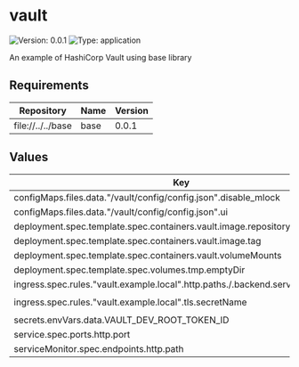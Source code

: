 # vault

![Version: 0.0.1](https://img.shields.io/badge/Version-0.0.1-informational?style=flat-square) ![Type: application](https://img.shields.io/badge/Type-application-informational?style=flat-square)

An example of HashiCorp Vault using base library

## Requirements

| Repository | Name | Version |
|------------|------|---------|
| file://../../base | base | 0.0.1 |

## Values

| Key | Type | Default | Description |
|-----|------|---------|-------------|
| configMaps.files.data."/vault/config/config.json".disable_mlock | bool | `true` |  |
| configMaps.files.data."/vault/config/config.json".ui | bool | `true` |  |
| deployment.spec.template.spec.containers.vault.image.repository | string | `"hashicorp/vault"` |  |
| deployment.spec.template.spec.containers.vault.image.tag | string | `"1.20.2"` |  |
| deployment.spec.template.spec.containers.vault.volumeMounts | string | `nil` |  |
| deployment.spec.template.spec.volumes.tmp.emptyDir | object | `{}` |  |
| ingress.spec.rules."vault.example.local".http.paths./.backend.service.port.name | string | `"http"` |  |
| ingress.spec.rules."vault.example.local".tls.secretName | string | `"vault-tls-secret"` |  |
| secrets.envVars.data.VAULT_DEV_ROOT_TOKEN_ID | string | `"root"` |  |
| service.spec.ports.http.port | int | `8200` |  |
| serviceMonitor.spec.endpoints.http.path | string | `"/sys/metrics"` |  |

